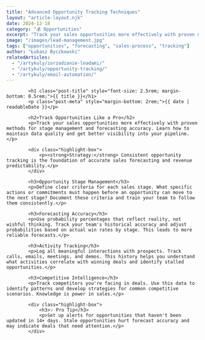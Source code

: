 ```yaml
---
title: "Advanced Opportunity Tracking Techniques"
layout: "article-layout.njk"
date: 2024-12-18
category: "💰 Opportunities"
excerpt: "Track your sales opportunities more effectively with proven methods for stage management and forecasting accuracy."
image: "/images/lead-management.jpg"
tags: ["opportunities", "forecasting", "sales-process", "tracking"]
author: "Łukasz Byczkowski"
relatedArticles:
  - "/artykuly/zarzadzanie-leadami/"
  - "/artykuly/opportunity-tracking/"
  - "/artykuly/email-automation/"
---
```



            <h1 class="post-title" style="font-size: 2.5rem; margin-bottom: 0.5rem;">{{ title }}</h1>
            <p class="post-meta" style="margin-bottom: 2rem;">{{ date | readableDate }}</p>
            
            <h2>Track Opportunities Like a Pro</h2>
            <p>Track your sales opportunities more effectively with proven methods for stage management and forecasting accuracy. Learn how to maintain data quality and get better visibility into your pipeline.</p>
            
            <div class="highlight-box">
                <p><strong>Strategy:</strong> Consistent opportunity tracking is the foundation of accurate sales forecasting and revenue predictability.</p>
            </div>

            <h3>Opportunity Stage Management</h3>
            <p>Define clear criteria for each sales stage. What specific actions or commitments must happen before an opportunity can move to the next stage? Document these criteria and train your team to follow them consistently.</p>

            <h3>Forecasting Accuracy</h3>
            <p>Use probability percentages that reflect reality, not wishful thinking. Track your team's historical accuracy and adjust probabilities based on actual win rates by stage. This leads to more reliable forecasts.</p>

            <h3>Activity Tracking</h3>
            <p>Log all meaningful interactions with prospects. Track calls, emails, meetings, and demos. This history helps you understand what activities correlate with winning deals and identify stalled opportunities.</p>

            <h3>Competitive Intelligence</h3>
            <p>Track competitors you're facing in deals. Use this data to identify patterns and develop strategies for common competitive scenarios. Knowledge is power in sales.</p>

            <div class="highlight-box">
                <h3>💡 Pro Tip</h3>
                <p>Set up alerts for opportunities that haven't been updated in 14+ days. Stale opportunities hurt forecast accuracy and may indicate deals that need attention.</p>
            </div>

